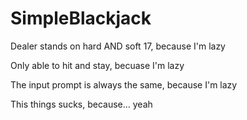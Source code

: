 # SimpleBlackjack
Dealer stands on hard AND soft 17, because I'm lazy

Only able to hit and stay, becuase I'm lazy

The input prompt is always the same, because I'm lazy

This things sucks, because... yeah
